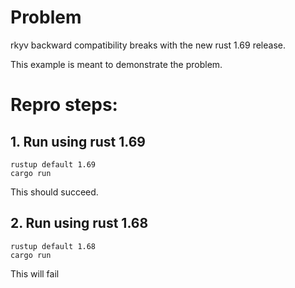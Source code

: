 # Problem
rkyv backward compatibility breaks with the new rust 1.69 release.


This example is meant to demonstrate the problem.

# Repro steps:
## 1. Run using rust 1.69
```
rustup default 1.69
cargo run
```

This should succeed.

## 2. Run using rust 1.68
```
rustup default 1.68
cargo run
```

This will fail

